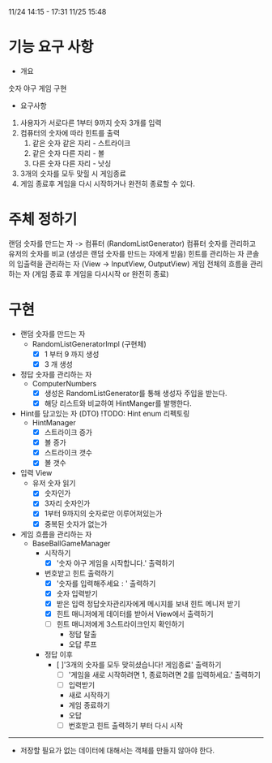 11/24 14:15 - 17:31
11/25 15:48

# 기능 요구 사항

- 개요

숫자 야구 게임 구현

- 요구사항

1. 사용자가 서로다른 1부터 9까지 숫자 3개를 입력
2. 컴퓨터의 숫자에 따라 힌트를 출력
    1. 같은 숫자 같은 자리 - 스트라이크
    2. 같은 숫자 다른 자리 - 볼
    3. 다른 숫자 다른 자리 - 낫싱
3. 3개의 숫자를 모두 맞힐 시 게임종료
4. 게임 종료후 게임을 다시 시작하거나 완전히 종료할 수 있다.

# 주체 정하기

랜덤 숫자를 만드는 자 -> 컴퓨터 (RandomListGenerator)
컴퓨터 숫자를 관리하고 유저의 숫자를 비교 (생성은 랜덤 숫자를 만드는 자에게 받음)
힌트를 관리하는 자
콘솔의 입출력을 관리하는 자 (View -> InputView, OutputView)
게임 전체의 흐름을 관리하는 자 (게임 종료 후 게임을 다시시작 or 완전히 종료)

# 구현

- 랜덤 숫자를 만드는 자
    - RandomListGeneratorImpl (구현체)
        - [x] 1 부터 9 까지 생성
        - [x] 3 개 생성

- 정답 숫자를 관리하는 자
    - ComputerNumbers
        - [x] 생성은 RandomListGenerator를 통해 생성자 주입을 받는다.
        - [x] 해당 리스트와 비교하여 HintManger를 발행한다.

- Hint를 담고있는 자 (DTO) !TODO: Hint enum 리펙토링
    - HintManager
        - [x] 스트라이크 증가
        - [x] 볼 증가
        - [x] 스트라이크 갯수
        - [x] 볼 갯수

- 입력 View
    - 유저 숫자 읽기
        - [x] 숫자인가
        - [x] 3자리 숫자인가
        - [x] 1부터 9까지의 숫자로만 이루어져있는가
        - [x] 중복된 숫자가 없는가

- 게임 흐름을 관리하는 자
    - BaseBallGameManager
        - 시작하기
            - [x] '숫자 야구 게임을 시작합니다.' 출력하기
        - 번호받고 힌트 출력하기
            - [x] '숫자를 입력해주세요 : ' 출력하기
            - [x] 숫자 입력받기
            - [x] 받은 입력 정답숫자관리자에게 메시지를 보내 힌트 메니저 받기
            - [x] 힌트 매니저에게 데이터를 받아서 View에서 출력하기
            - [ ] 힌트 매니저에게 3스트라이크인지 확인하기
                - 정답 탈출
                - 오답 루프
        - 정답 이후
          - [ ]'3개의 숫자를 모두 맞히셨습니다! 게임종료' 출력하기
            - [ ] '게임을 새로 시작하려면 1, 종료하려면 2를 입력하세요.' 출력하기
            - [ ] 입력받기
            - 새로 시작하기
            - 게임 종료하기
            - 오답
            - [ ] 번호받고 힌트 출력하기 부터 다시 시작

--------------------------

- 저장할 필요가 없는 데이터에 대해서는 객체를 만들지 않아야 한다.